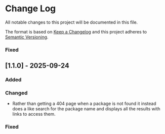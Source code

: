# Change Log

All notable changes to this project will be documented in this file.

The format is based on [Keep a Changelog](http://keepachangelog.com/)
and this project adheres to [Semantic Versioning](http://semver.org/).

### Fixed

## [1.1.0] - 2025-09-24

### Added

### Changed

- Rather than getting a 404 page when a package is not found it instead does
  a like search for the package name and displays all the results with links to
  access them.

### Fixed
